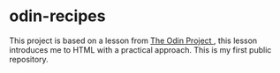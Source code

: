 # odin-recipes
This project is based on a lesson from <a href="https://www.theodinproject.com"> The Odin Project </a>, this lesson introduces me to HTML with a practical approach. This is my first public repository.
